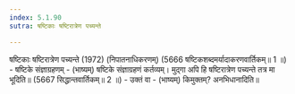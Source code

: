 ```yaml
---
index: 5.1.90
sutra: षष्टिकाः षष्टिरात्रेण पच्यन्ते

---
```

षष्टिकाः षष्टिरात्रेण पच्यन्ते (1972) (निपातनाधिकरणम्) (5666 षष्टिकशब्दमर्यादाकरणवार्तिकम्॥ 1 ॥) - षष्टिके संज्ञाग्रहणम् - (भाष्यम्) षष्टिके संज्ञाग्रहणं कर्तव्यम्। मुद्गा अपि हि षष्टिरात्रेण पच्यन्ते तत्र मा भूदिति॥ (5667 सिद्धान्तवार्तिकम्॥ 2 ॥) - उक्तं वा - (भाष्यम्) किमुक्तम्? अनभिधानादिति॥